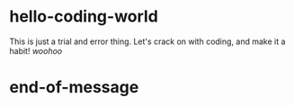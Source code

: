 # hello-coding-world

This is just a trial and error thing. 
Let's crack on with coding, and make it a habit! *woohoo*

# end-of-message

